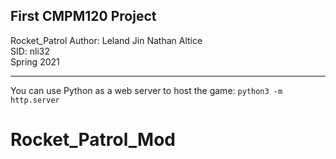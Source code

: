 ## First CMPM120 Project 
Rocket_Patrol 
Author: Leland Jin  Nathan Altice\
SID:    nli32 \
Spring 2021  

---

You can use Python as a web server to host the game:
`python3 -m http.server`
# Rocket_Patrol_Mod
